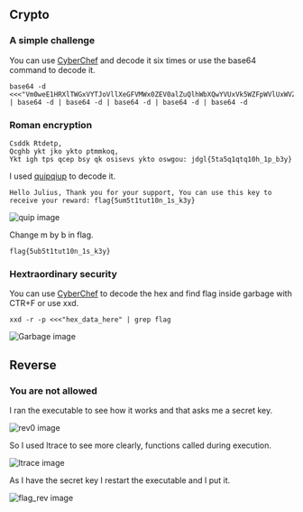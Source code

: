 ## Crypto

### A simple challenge

You can use [CyberChef](http://icyberchef.com) and decode it six times or use the base64 command to decode it.

```
base64 -d <<<"Vm0weE1HRXlTWGxVYTJoVllXeGFVMWx0ZEV0alZuQlhWbXQwYVUxVk5WZFpWVlUxWVZaS2RHUkVXbFpOYWtVd1dWUkdSbVF4VG5GUmJHaHBVakpvVVZkc1pEUmpNV1JIWTBWb2JGSnJTbTlXYkZaM1RVWmtXR1JIZEZOTmEzQXdWbTF3WVZaWFNuTlhiVVpoVmpOU1RGa3llRk5XTVd3MlVtMXNhVkl5WTNsV1Z6QXhaREZrVmsxWVJsWmhhelZvVld4YWNrMUdjRmhOVlhSclVteEtNVmxyWkRSWFJrcFdZa1JPVjFKc2NGUlZWRXBUVm0xS1IySkZOVk5TUlVVMQ==" | base64 -d | base64 -d | base64 -d | base64 -d | base64 -d
```

### Roman encryption 
```
Csddk Rtdetp,
Qcghb ykt jko ykto ptmmkoq,
Ykt igh tps qcep bsy qk osisevs ykto oswgou: jdgl{5ta5q1qtq10h_1p_b3y}
```
I used [quipqiup](https://www.quipqiup.com/) to decode it.

```
Hello Julius, Thank you for your support, You can use this key to receive your reward: flag{5um5t1tut10n_1s_k3y}
```

![quip image](/image/sample.png)

Change m by b in flag.

```
flag{5ub5t1tut10n_1s_k3y}
```

### Hextraordinary security

You can use [CyberChef](http://icyberchef.com) to decode the hex and find flag inside garbage with CTR+F or use xxd.

```
xxd -r -p <<<"hex_data_here" | grep flag
```
![Garbage image](/image/sample.png)



## Reverse

### You are not allowed 

I ran the executable to see how it works and that asks me a secret key.

![rev0 image](/image/sample.png)

So I used ltrace to see more clearly, functions called during execution.

![ltrace image](/image/sample.png)

As I have the secret key I restart the executable and I put it.

![flag_rev image](/image/sample.png)
